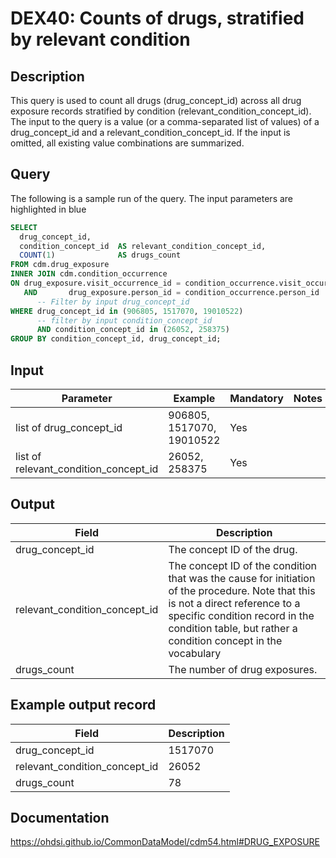 <!---
Group:drug exposure
Name:DEX40 Counts of drugs, stratified by relevant condition
Author: Alberto Labarga
CDM Version: 5.4
-->

# DEX40: Counts of drugs, stratified by relevant condition

## Description
This query is used to count all drugs (drug_concept_id) across all drug exposure records stratified
by condition (relevant_condition_concept_id).
The input to the query is a value (or a comma-separated list of values) of a drug_concept_id and a
relevant_condition_concept_id. If the input is omitted, all existing value combinations are summarized.

## Query
The following is a sample run of the query. The input parameters are highlighted in  blue

```sql
SELECT
  drug_concept_id,
  condition_concept_id  AS relevant_condition_concept_id,
  COUNT(1)              AS drugs_count
FROM cdm.drug_exposure
INNER JOIN cdm.condition_occurrence
ON drug_exposure.visit_occurrence_id = condition_occurrence.visit_occurrence_id
   AND       drug_exposure.person_id = condition_occurrence.person_id
      -- Filter by input drug_concept_id
WHERE drug_concept_id in (906805, 1517070, 19010522)
      -- filter by input condition_concept_id
      AND condition_concept_id in (26052, 258375)
GROUP BY condition_concept_id, drug_concept_id;
```

## Input

|  Parameter |  Example |  Mandatory |  Notes |
| --- | --- | --- | --- |
| list of drug_concept_id | 906805, 1517070, 19010522 | Yes |  
| list of relevant_condition_concept_id | 26052, 258375 | Yes |   


## Output

|  Field |  Description |
| --- | --- |
| drug_concept_id | The concept ID of the drug. |
| relevant_condition_concept_id | The concept ID of the condition that was the cause for initiation of the procedure. Note that this is not a direct reference to a specific condition record in the condition table, but rather a condition concept in the vocabulary |
| drugs_count | The number of drug exposures. |


## Example output record

|  Field |  Description |
| --- | --- |
| drug_concept_id | 1517070|  
| relevant_condition_concept_id |  26052 |
| drugs_count |  78 |

## Documentation
https://ohdsi.github.io/CommonDataModel/cdm54.html#DRUG_EXPOSURE
